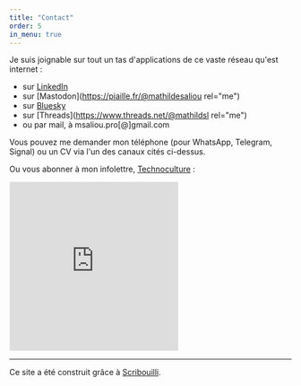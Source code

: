 ```yaml
---
title: "Contact"
order: 5
in_menu: true
---
```

Je suis joignable sur tout un tas d'applications de ce vaste réseau qu'est internet&nbsp;:
- sur [LinkedIn](https://www.linkedin.com/in/mathildesaliou/)
- sur [Mastodon](https://piaille.fr/@mathildesaliou rel="me")
- sur [Bluesky](https://bsky.app/profile/mathildesaliou.bsky.social)
- sur [Threads](https://www.threads.net/@mathildsl rel="me")
- ou par mail, à msaliou.pro[@]gmail.com

Vous pouvez me demander mon téléphone (pour WhatsApp, Telegram, Signal) ou un CV via l'un des canaux cités ci-dessus.

Ou vous abonner à mon infolettre, [Technoculture](https://technoculture.kessel.media/posts) : 

<iframe
    src="https://technoculture.kessel.media/embed" height="300"
    style="border:1px solid #EEE; background:white;"
    frameborder="0"
    scrolling="no"
    ></iframe>

____

Ce site a été construit grâce à [Scribouilli](https://scribouilli.org/). 